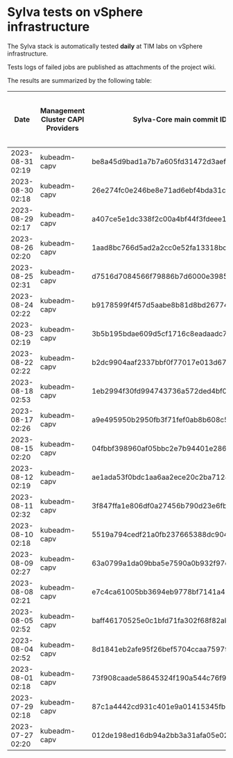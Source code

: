 # Sylva tests on vSphere infrastructure

The Sylva stack is automatically tested **daily** at TIM labs on vSphere infrastructure.

Tests logs of failed jobs are published as attachments of the project wiki.

The results are summarized by the following table:

| Date                      | Management Cluster CAPI Providers | Sylva-Core main commit ID        | Result                                       | Test logs (only for failed tests) |
|---------------------------|-----------------------------------|----------------------------------|----------------------------------------------|-----------------------------------|
|2023-08-31 02:19|kubeadm-capv|be8a45d9bad1a7b7a605fd31472d3aefa96610aa|:white_check_mark: success||
|2023-08-30 02:18|kubeadm-capv|26e274fc0e246be8e71ad6ebf4bda31c01d096ba|:white_check_mark: success||
|2023-08-29 02:17|kubeadm-capv|a407ce5e1dc338f2c00a4bf44f3fdeee135ea31e|:white_check_mark: success||
|2023-08-26 02:20|kubeadm-capv|1aad8bc766d5ad2a2cc0e52fa13318bde39c8756|:white_check_mark: success||
|2023-08-25 02:31|kubeadm-capv|d7516d7084566f79886b7d6000e3985663221d81|:white_check_mark: success||
|2023-08-24 02:22|kubeadm-capv|b9178599f4f57d5aabe8b81d8bd2677472e93847|:white_check_mark: success||
|2023-08-23 02:19|kubeadm-capv|3b5b195bdae609d5cf1716c8eadaadc7ed4999ec|:white_check_mark: success||
|2023-08-22 02:22|kubeadm-capv|b2dc9904aaf2337bbf0f77017e013d67d2f3cae4|:white_check_mark: success||
|2023-08-18 02:53|kubeadm-capv|1eb2994f30fd994743736a572ded4bf06ae21476|:x: failed|[link](https://gitlab.com/sylva-projects/sylva-core/-/wikis/uploads/2c672d79579e5c9e6936fa24f5b060cb/test-kubeadm-capv.gz)|
|2023-08-17 02:26|kubeadm-capv|a9e495950b2950fb3f71fef0ab8b608c58da687b|:white_check_mark: success||
|2023-08-15 02:20|kubeadm-capv|04fbbf398960af05bbc2e7b94401e286b821f3a9|:white_check_mark: success||
|2023-08-12 02:19|kubeadm-capv|ae1ada53f0bdc1aa6aa2ece20c2ba7128ee85c8c|:white_check_mark: success||
|2023-08-11 02:32|kubeadm-capv|3f847ffa1e806df0a27456b790d23e6fbe41c147|:white_check_mark: success||
|2023-08-10 02:18|kubeadm-capv|5519a794cedf21a0fb237665388dc9040d85fe63|:white_check_mark: success||
|2023-08-09 02:27|kubeadm-capv|63a0799a1da09bba5e7590a0b932f97c7a908676|:white_check_mark: success||
|2023-08-08 02:21|kubeadm-capv|e7c4ca61005bb3694eb9778bf7141a42f7ba2ad6|:white_check_mark: success||
|2023-08-05 02:52|kubeadm-capv|baff46170525e0c1bfd71fa302f68f82abe18563|:x: failed|[link](https://gitlab.com/sylva-projects/sylva-core/-/wikis/uploads/57d2252f42e447b82339c9f2497fc0bf/test-kubeadm-capv.gz)|
|2023-08-04 02:52|kubeadm-capv|8d1841eb2afe95f26bef5704ccaa75979f40ff7a|:x: failed|[link](https://gitlab.com/sylva-projects/sylva-core/-/wikis/uploads/1e6e6b61287eba9f09064a1b695f07c5/test-kubeadm-capv.gz)|
|2023-08-01 02:18|kubeadm-capv|73f908caade58645324f190a544c76f97b6c298d|:white_check_mark: success||
|2023-07-29 02:18|kubeadm-capv|87c1a4442cd931c401e9a01415345fb6ff5dd0cc|:white_check_mark: success||
|2023-07-27 02:20|kubeadm-capv|012de198ed16db94a2bb3a31afa05e02d0dd2c85|:white_check_mark: success||

